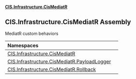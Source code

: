 #### [CIS.Infrastructure.CisMediatR](index.md 'index')

## CIS.Infrastructure.CisMediatR Assembly

MediatR custom behaviors

| Namespaces | |
| :--- | :--- |
| [CIS.Infrastructure.CisMediatR](CIS.Infrastructure.CisMediatR.md 'CIS.Infrastructure.CisMediatR') | |
| [CIS.Infrastructure.CisMediatR.PayloadLogger](CIS.Infrastructure.CisMediatR.PayloadLogger.md 'CIS.Infrastructure.CisMediatR.PayloadLogger') | |
| [CIS.Infrastructure.CisMediatR.Rollback](CIS.Infrastructure.CisMediatR.Rollback.md 'CIS.Infrastructure.CisMediatR.Rollback') | |
